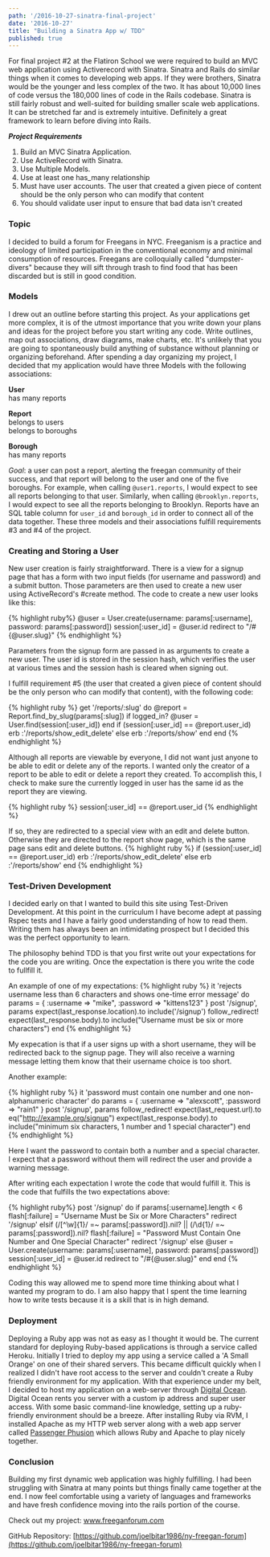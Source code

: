 ```yaml
---
path: '/2016-10-27-sinatra-final-project'
date: '2016-10-27'
title: "Building a Sinatra App w/ TDD"
published: true
---
```


For final project #2 at the Flatiron School we were required to build an MVC web application using Activerecord with Sinatra. Sinatra and Rails do similar things when it comes to developing web apps. If they were brothers, Sinatra would be the younger and less complex of the two. It has about 10,000 lines of code versus the 180,000 lines of code in the Rails codebase. Sinatra is still fairly robust and well-suited for building smaller scale web applications. It can be stretched far and is extremely intuitive. Definitely a great framework to learn before diving into Rails.

***Project Requirements***
<ol>
   <li>Build an MVC Sinatra Application.</li>
   <li>Use ActiveRecord with Sinatra.</li>
   <li>Use Multiple Models.</li>
   <li>Use at least one has_many relationship</li>
   <li>Must have user accounts. The user that created a given piece of content should be the only person who can modify that content</li>
   <li>You should validate user input to ensure that bad data isn't created</li>
</ol>

<h3>Topic</h3>

I decided to build a forum for Freegans in NYC. Freeganism is a practice and ideology of limited participation in the conventional economy and minimal consumption of resources. Freegans are colloquially called "dumpster-divers" because they will sift through trash to find food that has been discarded but is still in good condition.

<h3>Models</h3>

I drew out an outline before starting this project. As your applications get more complex, it is of the utmost importance that you write down your plans and ideas for the project before you start writing any code. Write outlines, map out associations, draw diagrams, make charts, etc. It's unlikely that you are going to spontaneously build anything of substance without planning or organizing beforehand. After spending a day organizing my project, I decided that my application would have three Models with the following associations:

**User**<br>
has many reports

**Report**<br>
belongs to users<br>
belongs to boroughs

**Borough**<br>
has many reports

*Goal*: a user can post a report, alerting the freegan community of their success, and that report will belong to the user and one of the five boroughs. For example, when calling `@user1.reports`, I would expect to see all reports belonging to that user. Similarly, when calling `@brooklyn.reports`, I would expect to see all the reports belonging to Brooklyn. Reports have an SQL table column for `user_id` and `borough_id` in order to connect all of the data together. These three models and their associations fulfill requirements #3 and #4 of the project.

<h3>Creating and Storing a User</h3>

New user creation is fairly straightforward. There is a view for a signup page that has a form with two input fields (for username and password) and a submit button. Those parameters are then used to create a new user using ActiveRecord's #create method. The code to create a new user looks like this:

{% highlight ruby%}
@user = User.create(username: params[:username], password: params[:password])
session[:user_id] = @user.id
redirect to "/#{@user.slug}"
{% endhighlight %}

Parameters from the signup form are passed in as arguments to create a new user. The user id is stored in the session hash, which verifies the user at various times and the session hash is cleared when signing out.

I fulfill requirement #5 (the user that created a given piece of content should be the only person who can modify that content), with the following code:

{% highlight ruby %}
get '/reports/:slug' do
  @report = Report.find_by_slug(params[:slug])
  if logged_in?
    @user = User.find(session[:user_id])
  end
  if (session[:user_id] == @report.user_id)
    erb :'/reports/show_edit_delete'
  else
    erb :'/reports/show'
  end
end
{% endhighlight %}

Although all reports are viewable by everyone, I did not want just anyone to be able to edit or delete any of the reports. I wanted only the creator of a report to be able to edit or delete a report they created. To accomplish this, I check to make sure the currently logged in user has the same id as the report they are viewing.

{% highlight ruby %}
session[:user_id] == @report.user_id
{% endhighlight %}

If so, they are redirected to a special view with an edit and delete button. Otherwise they are directed to the report show page, which is the same page sans edit and delete buttons.
{% highlight ruby %}
if (session[:user_id] == @report.user_id)
  erb :'/reports/show_edit_delete'
else
  erb :'/reports/show'
end
{% endhighlight %}

<h3>Test-Driven Development</h3>

I decided early on that I wanted to build this site using Test-Driven Development. At this point in the curriculum I have become adept at passing Rspec tests and I have a fairly good understanding of how to read them. Writing them has always been an intimidating prospect but I decided this was the perfect opportunity to learn.

The philosophy behind TDD is that you first write out your expectations for the code you are writing. Once the expectation is there you write the code to fullfill it.

An example of one of my expectations:
{% highlight ruby %}
it 'rejects username less than 6 characters and shows one-time error message' do
  params = {
    :username => "mike",
    :password => "kittens123"
  }
  post '/signup', params
  expect(last_response.location).to include('/signup')
  follow_redirect!
  expect(last_response.body).to include("Username must be six or more characters")
end
{% endhighlight %}

My expecation is that if a user signs up with a short username, they will be redirected back to the signup page. They will also receive a warning message letting them know that their username choice is too short.


Another example:

{% highlight ruby %}
it 'password must contain one number and one non-alphanumeric character' do
  params = {
    :username => "alexscott",
    :password => "rain1"
  }
  post '/signup', params
  follow_redirect!
  expect(last_request.url).to eq("http://example.org/signup")
  expect(last_response.body).to include("minimum six characters, 1 number and 1 special character")
end
{% endhighlight %}

Here I want the password to contain both a number and a special character. I expect that a password without them will redirect the user and provide a warning message.

After writing each expectation I wrote the code that would fulfill it. This is the code that fulfills the two expectations above:

{% highlight ruby%}
post '/signup' do
    if params[:username].length < 6
      flash[:failure] = "Username Must be Six or More Characters"
      redirect '/signup'
    elsif (/[^\w]{1}/ =~ params[:password]).nil? || (/\d{1}/ =~ params[:password]).nil?
      flash[:failure] = "Password Must Contain One Number and One Special Character"
      redirect '/signup'
    else
      @user = User.create(username: params[:username], password: params[:password])
      session[:user_id] = @user.id
      redirect to "/#{@user.slug}"
    end
  end
{% endhighlight %}

Coding this way allowed me to spend more time thinking about what I wanted my program to do. I am also happy that I spent the time learning how to write tests because it is a skill that is in high demand.

<h3>Deployment</h3>

Deploying a Ruby app was not as easy as I thought it would be. The current standard for deploying Ruby-based applications is through a service called Heroku. Initially I tried to deploy my app using a service called a 'A Small Orange' on one of their shared servers. This became difficult quickly when I realized I didn't have root access to the server and couldn't create a Ruby friendly environment for my application. With that experience under my belt, I decided to host my application on a web-server through [Digital Ocean](https://www.digitalocean.com/). Digital Ocean rents you server with a custom ip address and super user access. With some basic command-line knowledge, setting up a ruby-friendly environment should be a breeze. After installing Ruby via RVM, I installed Apache as my HTTP web server along with a web app server called [Passenger Phusion](https://www.phusionpassenger.com/) which allows Ruby and Apache to play nicely together.

<h3>Conclusion</h3>

Building my first dynamic web application was highly fulfilling. I had been struggling with Sinatra at many points but things finally came together at the end. I now feel comfortable using a variety of languages and frameworks and have fresh confidence moving into the rails portion of the course.

Check out my project: <a href="http://www.freeganforum.com">www.freeganforum.com</a>

GitHub Repository: [https://github.com/joelbitar1986/ny-freegan-forum](https://github.com/joelbitar1986/ny-freegan-forum)
